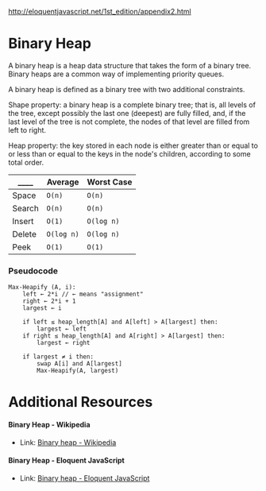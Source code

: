 http://eloquentjavascript.net/1st_edition/appendix2.html
# Binary Heap

A binary heap is a heap data structure that takes the form of a binary tree. Binary heaps are a common way of implementing priority queues.

A binary heap is defined as a binary tree with two additional constraints.

Shape property: a binary heap is a complete binary tree; that is, all levels of the tree, except possibly the last one (deepest) are fully filled, and, if the last level of the tree is not complete, the nodes of that level are filled from left to right.

Heap property: the key stored in each node is either greater than or equal to or less than or equal to the keys in the node's children, according to some total order.

|____      |Average     |Worst Case  |
|----------|------------|------------|
|Space     |`O(n)`      |`O(n)`      |
|Search    |`O(n)`      |`O(n)`      |
|Insert    |`O(1)`      |`O(log n)`  |
|Delete    |`O(log n)`  |`O(log n)`  |
|Peek      |`O(1)`      |`O(1)`      |

### Pseudocode

```
Max-Heapify (A, i):
    left ← 2*i // ← means "assignment"
    right ← 2*i + 1
    largest ← i

    if left ≤ heap_length[A] and A[left] > A[largest] then:
        largest ← left
    if right ≤ heap_length[A] and A[right] > A[largest] then:
        largest ← right

    if largest ≠ i then:
        swap A[i] and A[largest]
        Max-Heapify(A, largest)
```

# Additional Resources

#### Binary Heap - Wikipedia
- Link: [Binary heap - Wikipedia](https://en.wikipedia.org/wiki/Binary_heap)

#### Binary Heap - Eloquent JavaScript
- Link: [Binary heap - Eloquent JavaScript](http://eloquentjavascript.net/1st_edition/appendix2.html)